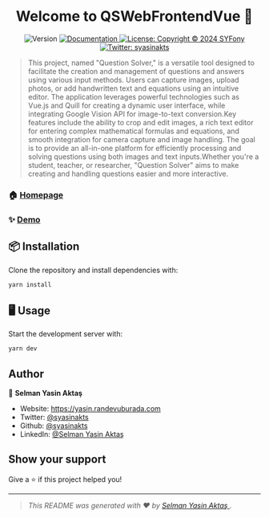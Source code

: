 <h1 align="center">Welcome to QSWebFrontendVue 👋</h1>
<p align="center">
  <img alt="Version" src="https://img.shields.io/badge/version-1.0.0-blue.svg?cacheSeconds=2592000" />
  <a href="https://github.com/syasinakts/QSWebFrontendVue/blob/main/README.md" target="_blank">
    <img alt="Documentation" src="https://img.shields.io/badge/documentation-yes-brightgreen.svg" />
  </a>
  <a href="#" target="_blank">
    <img alt="License: Copyright © 2024 SYFony" src="https://img.shields.io/badge/License-Copyright © 2024 SYFony-yellow.svg" />
  </a>
  <a href="https://twitter.com/syasinakts" target="_blank">
    <img alt="Twitter: syasinakts" src="https://img.shields.io/twitter/follow/syasinakts.svg?style=social" />
  </a>
</p>

> This project, named &#34;Question Solver,&#34; is a versatile tool designed to facilitate the creation and management of questions and answers using various input methods. Users can capture images, upload photos, or add handwritten text and equations using an intuitive editor. The application leverages powerful technologies such as Vue.js and Quill for creating a dynamic user interface, while integrating Google Vision API for image-to-text conversion.Key features include the ability to crop and edit images, a rich text editor for entering complex mathematical formulas and equations, and smooth integration for camera capture and image handling. The goal is to provide an all-in-one platform for efficiently processing and solving questions using both images and text inputs.Whether you're a student, teacher, or researcher, &#34;Question Solver&#34; aims to make creating and handling questions easier and more interactive.

### 🏠 [Homepage](https://github.com/syasinakts/QSWebFrontendVue/blob/main/README.md)

### ✨ [Demo](https://syfony.randevuburada.com)

## 📦 Installation
Clone the repository and install dependencies with:

```sh
yarn install
```

## 🖥️ Usage
Start the development server with:

```sh
yarn dev
```

## Author

👤 **Selman Yasin Aktaş**

* Website: https://yasin.randevuburada.com
* Twitter: [@syasinakts](https://twitter.com/syasinakts)
* Github: [@syasinakts](https://github.com/syasinakts)
* LinkedIn: [@Selman Yasin Aktaş](https://www.linkedin.com/in/selman-yasin-akta%C5%9F-34243a253/)

## Show your support

Give a ⭐️ if this project helped you!

***
<blockquote>
  <p><em><bold>This README was generated with ❤️ by 
    <a rel="noopener" target="_blank" href="https://github.com/syasinakts">
      Selman Yasin Aktaş
    </a>
  </em>.</bold></p>
</blockquote>
